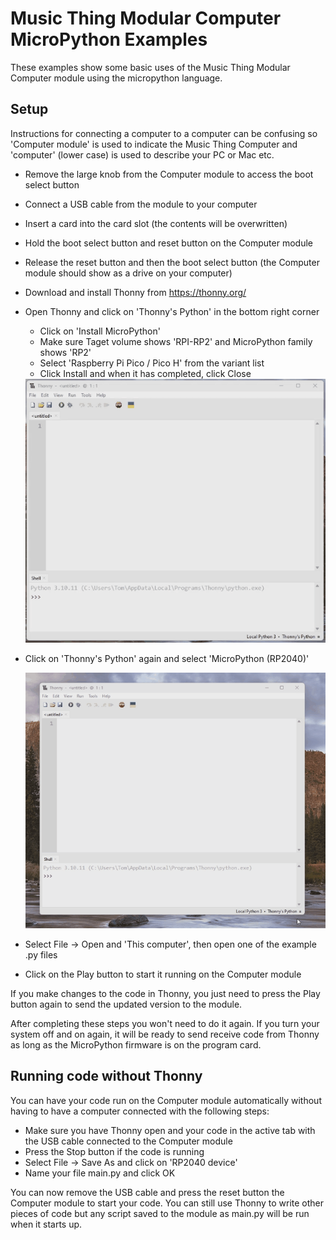 # Music Thing Modular Computer MicroPython Examples
These examples show some basic uses of the Music Thing Modular Computer module using the micropython language.

## Setup
Instructions for connecting a computer to a computer can be confusing so 'Computer module' is used to indicate the Music Thing Computer and 'computer' (lower case) is used to describe your PC or Mac etc.

- Remove the large knob from the Computer module to access the boot select button
- Connect a USB cable from the module to your computer
- Insert a card into the card slot (the contents will be overwritten)
- Hold the boot select button and reset button on the Computer module
- Release the reset button and then the boot select button (the Computer module should show as a drive on your computer)
- Download and install Thonny from https://thonny.org/
- Open Thonny and click on 'Thonny's Python' in the bottom right corner
    - Click on 'Install MicroPython'
    - Make sure Taget volume shows 'RPI-RP2' and MicroPython family shows 'RP2'
    - Select 'Raspberry Pi Pico / Pico H' from the variant list
    - Click Install and when it has completed, click Close

    <img src="InstallMicroPython.gif">

- Click on 'Thonny's Python' again and select 'MicroPython (RP2040)'

    <img src="SelectMicroPython.gif">

- Select File -> Open and 'This computer', then open one of the example .py files
- Click on the Play button to start it running on the Computer module

If you make changes to the code in Thonny, you just need to press the Play button again to send the updated version to the module.

After completing these steps you won't need to do it again. If you turn your system off and on again, it will be ready to send receive code from Thonny as long as the MicroPython firmware is on the program card.

## Running code without Thonny
You can have your code run on the Computer module automatically without having to have a computer connected with the following steps:
- Make sure you have Thonny open and your code in the active tab with the USB cable connected to the Computer module
- Press the Stop button if the code is running
- Select File -> Save As and click on 'RP2040 device'
- Name your file main.py and click OK

You can now remove the USB cable and press the reset button the Computer module to start your code. You can still use Thonny to write other pieces of code but any script saved to the module as main.py will be run when it starts up.